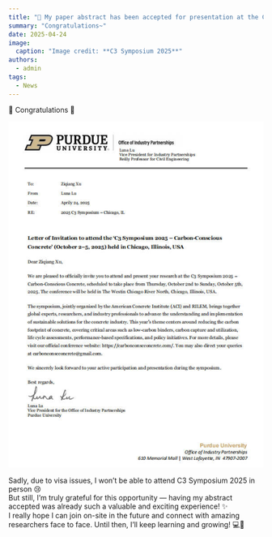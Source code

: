 ```yaml
---
title: "🎉 My paper abstract has been accepted for presentation at the C3 Symposium 2025!"
summary: "Congratulations~"
date: 2025-04-24
image:
  caption: "Image credit: **C3 Symposium 2025**"
authors:
  - admin
tags:
  - News
---
```


🎉 Congratulations 👋

![Letter of Invitation](./invitation.jpg)

Sadly, due to visa issues, I won’t be able to attend C3 Symposium 2025 in person 😢<br>
But still, I’m truly grateful for this opportunity — having my abstract accepted was already such a valuable and exciting experience! ✨<br>
I really hope I can join on-site in the future and connect with amazing researchers face to face. Until then, I’ll keep learning and growing! 💻🌱
